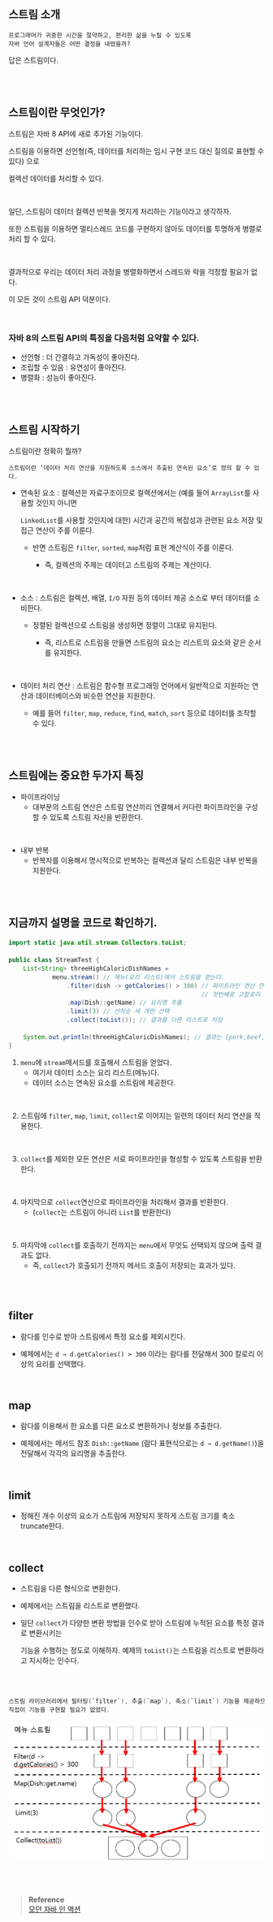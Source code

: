 ## 스트림 소개

```
프로그래머가 귀중한 시간을 절약하고, 편리한 삶을 누릴 수 있도록 
자바 언어 설계자들은 어떤 결정을 내렸을까?
```

답은 스트림이다.

<br/><br/>

## 스트림이란 무엇인가?

스트림은 자바 8 API에 새로 추가된 기능이다.

스트림을 이용하면 선언형(즉, 데이터를 처리하는 임시 구현 코드 대신 질의로 표현할 수 있다) 으로

컬렉션 데이터를 처리할 수 있다.

<br/>

일단, 스트림이 데이터 컬렉션 반복을 멋지게 처리하는 기능이라고 생각하자.

또한 스트림을 이용하면 멀티스레드 코드를 구현하지 않아도 데이터를 투명하게 병렬로 처리 할 수 있다.

<br/>

결과적으로 우리는 데이터 처리 과정을 병렬화하면서 스레드와 락을 걱정할 필요가 없다.

이 모든 것이 스트림 API 덕분이다.

<br/>

### 자바 8의 스트림 API의 특징을 다음처럼 요약할 수 있다.

- 선언형 : 더 간결하고 가독성이 좋아진다.
- 조립할 수 있음 : 유연성이 좋아진다.
- 병렬화 : 성능이 좋아진다.

<br/><br/>

## 스트림 시작하기

스트림이란 정확히 뭘까? 

```
스트림이란 ‘데이터 처리 연산을 지원하도록 소스에서 추출된 연속된 요소’로 정의 할 수 있다.
```

- 연속된 요소 : 컬렉션은 자료구조이므로 컬렉션에서는 (예를 들어 `ArrayList`를 사용할 것인지 아니면 

    `LinkedList`를 사용할 것인지에 대한) 시간과 공간의 복잡성과 관련된 요소 저장 및 접근 연산이 주를 이룬다.

    - 반면 스트림은 `filter`, `sorted`, `map`처럼 표현 계산식이 주를 이룬다.

        - 즉, 컬렉션의 주제는 데이터고 스트림의 주제는 계산이다.

<br/>

- 소스 : 스트림은 컬렉션, 배열, `I/O` 자원 등의 데이터 제공 소스로 부터 데이터를 소비한다.

    - 정렬된 컬렉션으로 스트림을 생성하면 정렬이 그대로 유지된다.

        - 즉, 리스트로 스트림을 만들면 스트림의 요소는 리스트의 요소와 같은 순서를 유지한다.

<br/>

- 데이터 처리 연산 : 스트림은 함수형 프로그래밍 언어에서 일반적으로 지원하는 
연산과 데이터베이스와 비슷한 연산을 지원한다.

    - 예를 들어 `filter`, `map`, `reduce`, `find`, `match`, `sort` 등으로 데이터를 조작할 수 있다.

<br/><br/>

## 스트림에는 중요한 두가지 특징

- 파이프라이닝
    - 대부분의 스트림 연산은 스트림 연산끼리 연결해서 커다란 파이프라인을 구성할 수 있도록 스트림 자신을 반환한다.

<br/>

- 내부 반복
    - 반복자를 이용해서 명시적으로 반복하는 컬렉션과 달리 스트림은 내부 반복을 지원한다.

<br/><br/>

## 지금까지 설명을 코드로 확인하기.

```java
import static java.util.stream.Collectors.toList;

public class StreamTest {
    List<String> threeHighCaloricDishNames = 
            menu.stream() // 메뉴(요리 리스트)에서 스트림을 얻는다.
                .filter(dish -> getCalories() > 300) // 파이트라인 연산 만들기. 
                                                     // 첫번째로 고칼로리 요리를 필터링한다.
                .map(Dish::getName) // 요리명 추출
                .limit(3) // 선착순 세 개만 선택
                .collect(toList()); // 결과를 다른 리스트로 저장
    
    System.out.println(threeHighCaloricDishNames); // 결과는 [pork,beef,chicken] 이다.
}
```

1. `menu`에 `stream`메서드를 호출해서 스트림을 얻었다.
    - 여기서 데이터 소스는 요리 리스트(메뉴)다.
    - 데이터 소스는 연속된 요소를 스트림에 제공한다.

<br/>

2. 스트림에 `filter`, `map`, `limit`, `collect`로 이어지는 일련의 데이터 처리 연산을 적용한다.

<br/>

3. `collect`를 제외한 모든 연산은 서로 파이프라인을 형성할 수 있도록 스트림을 반환한다.

<br/>

4. 마지막으로 `collect`연산으로 파이프라인을 처리해서 결과를 반환한다.
    - (`collect`는 스트림이 아니라 `List`를 반환한다)

<br/>

5. 마지막에 `collect`를 호출하기 전까지는 `menu`에서 무엇도 선택되지 않으며 출력 결과도 없다.
    - 즉, `collect`가 호출되기 전까지 메서드 호출이 저장되는 효과가 있다.

<br/><br/>

## filter

- 람다를 인수로 받아 스트림에서 특정 요소를 제외시킨다.

- 예제에서는 `d → d.getCalories() > 300` 이라는 람다를 전달해서 300 칼로리 이상의 요리를 선택했다.

<br/>

## map

- 람다를 이용해서 한 요소를 다른 요소로 변환하거나 정보를 추출한다.

- 예제에서는 메서드 참조 `Dish::getName` (람다 표현식으로는 `d → d.getName()`)을 전달해서 각각의 요리명을 추출한다.

<br/>

## limit

- 정해진 개수 이상의 요소가 스트림에 저장되지 못하게 스트림 크기를 축소 truncate한다.

<br/>

## collect

- 스트림을 다른 형식으로 변환한다.

- 예제에서는 스트림을 리스트로 변환했다.
- 일단 `collect`가 다양한 변환 방법을 인수로 받아 스트림에 누적된 요소를 특정 결과로 변환시키는 

    기능을 수행하는 정도로 이해하자. 예제의 `toList()`는 스트림을 리스트로 변환하라고 지시하는 인수다.

<br/><br/>

```java
스트림 라이브러리에서 필터링(`filter`), 추출(`map`), 축소(`limit`) 기능을 제공하므로 
직접이 기능을 구현할 필요가 없었다.
```

![이미지](/img/스트림소개.PNG)

<br/><br/>

>**Reference** 
> <br/> [모던 자바 인 액션](http://www.yes24.com/Product/Goods/77125987)